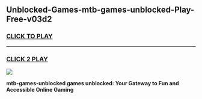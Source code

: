 
## Unblocked-Games-mtb-games-unblocked-Play-Free-v03d2
<h3>
<a href="https://premium76.site?title=mtb-games-unblocked&ref=17A">CLICK TO PLAY</a></h3>
<hr>

<h3>
<a href="https://premium76.site?title=mtb-games-unblocked&ref=17A">CLICK 2 PLAY</a>
  
</h3>

<a href="https://premium76.site?title=mtb-games-unblocked&ref=17A"><img src="https://clearcache.store/games.png"></a>


**mtb-games-unblocked games unblocked: Your Gateway to Fun and Accessible Online Gaming**
